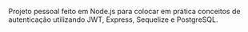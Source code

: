 Projeto pessoal feito em Node.js para colocar em prática conceitos de autenticação utilizando JWT, Express, Sequelize e PostgreSQL.
